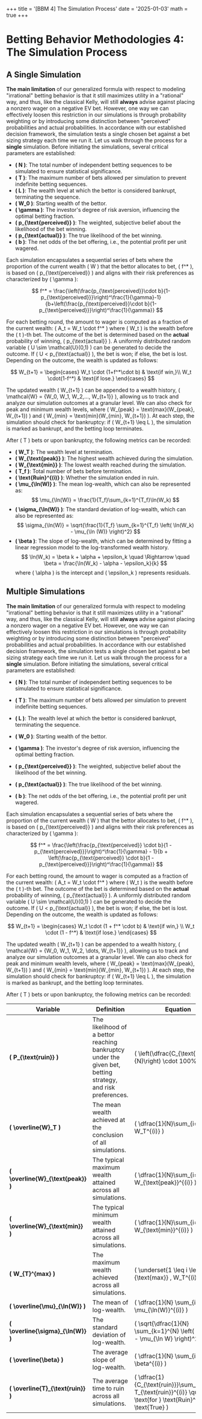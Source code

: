 +++
title = '[BBM 4] The Simulation Process'
date = '2025-01-03'
math = true
+++

# Betting Behavior Methodologies 4: The Simulation Process

## A Single Simulation

**The main limitation** of our generalized formula with respect to modeling "irrational" betting behavior is that it still maximizes utility in a "rational" way, and thus, like the classical Kelly, will still **always** advise against placing a nonzero wager on a negative EV bet. However, one way we can effectively loosen this restriction in our simulations is through probability weighting or by introducing some distinction between "perceived" probabilities and actual probabilities. In accordance with our established decision framework, the simulation tests a single chosen bet against a bet sizing strategy each time we run it. Let us walk through the process for a **single** simulation. Before initiating the simulations, several critical parameters are established:

- **\( N \)**: The total number of independent betting sequences to be simulated to ensure statistical significance.
- **\( T \)**: The maximum number of bets allowed per simulation to prevent indefinite betting sequences.
- **\( L \)**: The wealth level at which the bettor is considered bankrupt, terminating the sequence.
- **\( W_0 \)**: Starting wealth of the bettor.
- **\( \gamma \)**: The investor's degree of risk aversion, influencing the optimal betting fraction.
- **\( p_{\text{perceived}} \)**: The weighted, subjective belief about the likelihood of the bet winning.
- **\( p_{\text{actual}} \)**: The true likelihood of the bet winning.
- **\( b \)**: The net odds of the bet offering, i.e., the potential profit per unit wagered.

Each simulation encapsulates a sequential series of bets where the proportion of the current wealth \( W \) that the bettor allocates to bet, \( f^* \), is based on \( p_{\text{perceived}} \) and aligns with their risk preferences as characterized by \( \gamma \):

$$
f^* = \frac{\left(\frac{p_{\text{perceived}}\cdot b}{1-p_{\text{perceived}}}\right)^\frac{1}{\gamma}-1}{b+\left(\frac{p_{\text{perceived}}\cdot b}{1-p_{\text{perceived}}}\right)^\frac{1}{\gamma}}
$$

For each betting round, the amount to wager is computed as a fraction of the current wealth:
\( A_t = W_t \cdot f^* \)
where \( W_t \) is the wealth before the \( t \)-th bet. The outcome of the bet is determined based on the **actual** probability of winning, \( p_{\text{actual}} \). A uniformly distributed random variable \( U \sim \mathcal{U}(0,1) \) can be generated to decide the outcome. If \( U < p_{\text{actual}} \), the bet is won; if else, the bet is lost. Depending on the outcome, the wealth is updated as follows:

$$
W_{t+1} = \begin{cases}
    W_t \cdot (1+f^*\cdot b) & \text{if win,}\\
    W_t \cdot(1-f^*) & \text{if lose.}
\end{cases}
$$

The updated wealth \( W_{t+1} \) can be appended to a wealth history, \( \mathcal{W} = \{W_0, W_1, W_2,..., W_{t+1}\} \), allowing us to track and analyze our simulation outcomes at a granular level. We can also check for peak and minimum wealth levels, where \( W_{peak} = \text{max}(W_{peak}, W_{t+1}) \) and \( W_{min} = \text{min}(W_{min}, W_{t+1}) \). At each step, the simulation should check for bankruptcy: if \( W_{t+1} \leq L \), the simulation is marked as bankrupt, and the betting loop terminates.

After \( T \) bets or upon bankruptcy, the following metrics can be recorded:

- **\( W_T \)**: The wealth level at termination.
- **\( W_{\text{peak}} \)**: The highest wealth achieved during the simulation.
- **\( W_{\text{min}} \)**: The lowest wealth reached during the simulation.
- **\( T_f \)**: Total number of bets before termination.
- **\( \text{Ruin}^{(i)} \)**: Whether the simulation ended in ruin.
- **\( \mu_{\ln(W)} \)**: The mean log-wealth, which can also be represented as:
    $$
    \mu_{\ln(W)} = \frac{1}{T_f}\sum_{k=1}^{T_f}\ln(W_k)
    $$
- **\( \sigma_{\ln(W)} \)**: The standard deviation of log-wealth, which can also be represented as:
    $$
    \sigma_{\ln(W)} = \sqrt{\frac{1}{T_f} \sum_{k=1}^{T_f} \left( \ln(W_k) - \mu_{\ln (W)} \right)^2}
    $$
- **\( \beta \)**: The slope of log-wealth, which can be determined by fitting a linear regression model to the log-transformed wealth history.
    $$
    \ln(W_k) = \beta k + \alpha + \epsilon_k \quad \Rightarrow \quad \beta = \frac{\ln(W_k) - \alpha - \epsilon_k}{k}
    $$
    where \( \alpha \) is the intercept and \( \epsilon_k \) represents residuals.

## Multiple Simulations

**The main limitation** of our generalized formula with respect to modeling "irrational" betting behavior is that it still maximizes utility in a "rational" way, and thus, like the classical Kelly, will still **always** advise against placing a nonzero wager on a negative EV bet. However, one way we can effectively loosen this restriction in our simulations is through probability weighting or by introducing some distinction between "perceived" probabilities and actual probabilities. In accordance with our established decision framework, the simulation tests a single chosen bet against a bet sizing strategy each time we run it. Let us walk through the process for a **single** simulation. Before initiating the simulations, several critical parameters are established:

- **\( N \)**: The total number of independent betting sequences to be simulated to ensure statistical significance.

- **\( T \)**: The maximum number of bets allowed per simulation to prevent indefinite betting sequences.
- **\( L \)**: The wealth level at which the bettor is considered bankrupt, terminating the sequence.
- **\( W_0 \)**: Starting wealth of the bettor.
- **\( \gamma \)**: The investor's degree of risk aversion, influencing the optimal betting fraction.
- **\( p_{\text{perceived}} \)**: The weighted, subjective belief about the likelihood of the bet winning.
- **\( p_{\text{actual}} \)**: The true likelihood of the bet winning.
- **\( b \)**: The net odds of the bet offering, i.e., the potential profit per unit wagered.

Each simulation encapsulates a sequential series of bets where the proportion of the current wealth \( W \) that the bettor allocates to bet, \( f^* \), is based on \( p_{\text{perceived}} \) and aligns with their risk preferences as characterized by \( \gamma \):

$$
f^* = \frac{\left(\frac{p_{\text{perceived}} \cdot b}{1 - p_{\text{perceived}}}\right)^\frac{1}{\gamma} - 1}{b + \left(\frac{p_{\text{perceived}} \cdot b}{1 - p_{\text{perceived}}}\right)^\frac{1}{\gamma}}
$$

For each betting round, the amount to wager is computed as a fraction of the current wealth:
\( A_t = W_t \cdot f^* \)
where \( W_t \) is the wealth before the \( t \)-th bet. The outcome of the bet is determined based on the **actual** probability of winning, \( p_{\text{actual}} \). A uniformly distributed random variable \( U \sim \mathcal{U}(0,1) \) can be generated to decide the outcome. If \( U < p_{\text{actual}} \), the bet is won; if else, the bet is lost. Depending on the outcome, the wealth is updated as follows:

$$
W_{t+1} = \begin{cases}
    W_t \cdot (1 + f^* \cdot b) & \text{if win,} \\
    W_t \cdot (1 - f^*) & \text{if lose.}
\end{cases}
$$

The updated wealth \( W_{t+1} \) can be appended to a wealth history, \( \mathcal{W} = \{W_0, W_1, W_2, \dots, W_{t+1}\} \), allowing us to track and analyze our simulation outcomes at a granular level. We can also check for peak and minimum wealth levels, where \( W_{peak} = \text{max}(W_{peak}, W_{t+1}) \) and \( W_{min} = \text{min}(W_{min}, W_{t+1}) \). At each step, the simulation should check for bankruptcy: if \( W_{t+1} \leq L \), the simulation is marked as bankrupt, and the betting loop terminates.

After \( T \) bets or upon bankruptcy, the following metrics can be recorded:

| **Variable**             | **Definition**                                                                                                                                       | **Equation**                                                                                                               |
|--------------------------|-------------------------------------------------------------------------------------------------------------------------------------------------------|----------------------------------------------------------------------------------------------------------------------------|
| **\( P_{\text{ruin}} \)**      | The likelihood of a bettor reaching bankruptcy under the given bet, betting strategy, and risk preferences.                                        | \( \left(\dfrac{C_{\text{ruin}}}{N}\right) \cdot 100\% \)                                                                 |
| **\( \overline{W}_T \)**       | The mean wealth achieved at the conclusion of all simulations.                                                                                     | \( \dfrac{1}{N}\sum_{i=1}^{N} W_T^{(i)} \)                                                                                |
| **\( \overline{W}_{\text{peak}} \)** | The typical maximum wealth attained across all simulations.                                                                                         | \( \dfrac{1}{N}\sum_{i=1}^{N} W_{\text{peak}}^{(i)} \)                                                                    |
| **\( \overline{W}_{\text{min}} \)**  | The typical minimum wealth attained across all simulations.                                                                                         | \( \dfrac{1}{N}\sum_{i=1}^{N} W_{\text{min}}^{(i)} \)                                                                     |
| **\( W_{T}^{max} \)**         | The maximum wealth achieved across all simulations.                                                                                                  | \( \underset{1 \leq i \leq N}{\text{max}} \, W_T^{(i)} \)                                                                   |
| **\( \overline{\mu}_{\ln(W)} \)** | The mean of log-wealth.                                                                                                                                 | \( \dfrac{1}{N} \sum_{i=1}^{N} \mu_{\ln(W)}^{(i)} \)                                                                       |
| **\( \overline{\sigma}_{\ln(W)} \)** | The standard deviation of log-wealth.                                                                                                               | \( \sqrt{\dfrac{1}{N} \sum_{k=1}^{N} \left( \ln(W_k) - \mu_{\ln W} \right)^2} \)                                         |
| **\( \overline{\beta} \)**         | The average slope of log-wealth.                                                                                                                   | \( \dfrac{1}{N} \sum_{i=1}^{N} \beta^{(i)} \)                                                                               |
| **\( \overline{T}_{\text{ruin}} \)** | The average time to ruin across all simulations.                                                                                                     | \( \dfrac{1}{C_{\text{ruin}}}\sum_{i=1}^{N} T_{\text{ruin}}^{(i)} \quad \text{for } \text{Ruin}^{(i)} = \text{True} \) |

